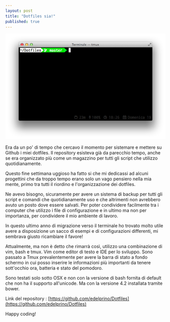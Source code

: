 ```yaml
---
layout: post
title: "Dotfiles sia!"
published: true
---
```


![](/images/dotfiles_screen.png)

Era da un po' di tempo che cercavo il momento per sistemare e mettere su Github i miei dotfiles. Il repository esisteva già da parecchio tempo, anche se era organizzato più come un magazzino per tutti gli script che utilizzo quotidianamente.

Questo fine settimana uggioso ha fatto si che mi dedicassi ad alcuni progettini che da troppo tempo erano solo un vago pensiero nella mia mente, primo tra tutti il riordino e l'organizzazione dei dotfiles.

Ne avevo bisogno, sicuramente per avere un sistema di backup per tutti gli script e comandi che quotidianamente uso e che altrimenti non avrebbero avuto un posto dove essere salvati. Per poter condividere facilmente tra i computer che utilizzo i file di configurazione e in ultimo ma non per importanza, per condividere il mio ambiente di lavoro.

In questo ultimo anno di migrazione verso il terminale ho trovato molto utile avere a disposizione un sacco di esempi e di configurazioni differenti, mi sembrava giusto ricambiare il favore!

Attualmente, ma non è detto che rimarrà così, utilizzo una combinazione di vim, bash e tmux. Vim come editor di testo e IDE per lo sviluppo. Sono passato a Tmux prevalentemente per avere la barra di stato a fondo schermo in cui posso inserire le informazioni più importanti da tenere sott'occhio ora, batteria e stato del pomodoro.

Sono testati solo sotto OSX e non con la versione di bash fornita di default che non ha il supporto all'unicode. Ma con la versione 4.2 installata tramite bower.

Link del repository : [https://github.com/edelprino/Dotfiles](https://github.com/edelprino/Dotfiles)

Happy coding!